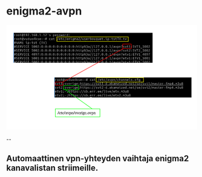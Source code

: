 # enigma2-avpn
![Kaavio](/doc/kaavio.png)

--
## Automaattinen vpn-yhteyden vaihtaja enigma2 kanavalistan striimeille. 


